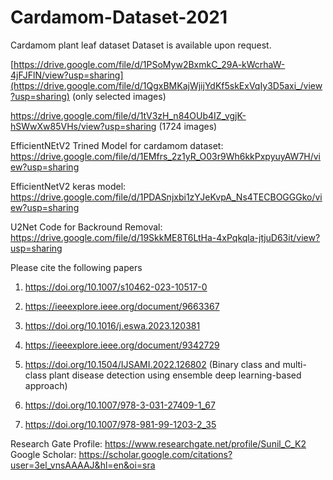 # Cardamom-Dataset-2021
Cardamom plant leaf dataset
Dataset is available upon request. 

[https://drive.google.com/file/d/1PSoMyw2BxmkC_29A-kWcrhaW-4jFJFlN/view?usp=sharing](https://drive.google.com/file/d/1QgxBMKajWjijYdKf5skExVqIy3D5axi_/view?usp=sharing) (only selected images)


https://drive.google.com/file/d/1tV3zH_n84OUb4IZ_vgjK-hSWwXw85VHs/view?usp=sharing (1724 images)

EfficientNEtV2 Trined Model for cardamom dataset: https://drive.google.com/file/d/1EMfrs_2z1yR_O03r9Wh6kkPxpyuyAW7H/view?usp=sharing

EfficientNetV2 keras model:  https://drive.google.com/file/d/1PDASnjxbi1zYJeKvpA_Ns4TECBOGGGko/view?usp=sharing


U2Net Code for Backround Removal: https://drive.google.com/file/d/19SkkME8T6LtHa-4xPqkqla-jtjuD63it/view?usp=sharing

Please cite the following papers
1. https://doi.org/10.1007/s10462-023-10517-0
  
2. https://ieeexplore.ieee.org/document/9663367

3. https://doi.org/10.1016/j.eswa.2023.120381

4. https://ieeexplore.ieee.org/document/9342729

5. https://doi.org/10.1504/IJSAMI.2022.126802 (Binary class and multi-class plant disease detection using ensemble deep learning-based approach)

6. https://doi.org/10.1007/978-3-031-27409-1_67

7. https://doi.org/10.1007/978-981-99-1203-2_35


Research Gate Profile: https://www.researchgate.net/profile/Sunil_C_K2
Google Scholar: https://scholar.google.com/citations?user=3el_vnsAAAAJ&hl=en&oi=sra
